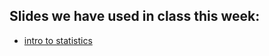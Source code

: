 ## Slides we have used in class this week: ## 

- [intro to statistics](https://docs.google.com/presentation/d/1BHSiH0kEleVdUDGzTYmBfh7NTxpXUlbIc0HJhO1X47M/edit#slide=id.gd149a7ef65_1_6)
